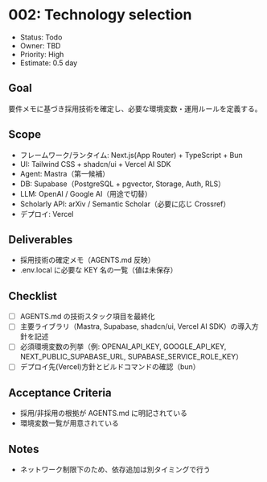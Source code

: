 # 002: Technology selection

- Status: Todo
- Owner: TBD
- Priority: High
- Estimate: 0.5 day

## Goal
要件メモに基づき採用技術を確定し、必要な環境変数・運用ルールを定義する。

## Scope
- フレームワーク/ランタイム: Next.js(App Router) + TypeScript + Bun
- UI: Tailwind CSS + shadcn/ui + Vercel AI SDK
- Agent: Mastra（第一候補）
- DB: Supabase（PostgreSQL + pgvector, Storage, Auth, RLS）
- LLM: OpenAI / Google AI（用途で切替）
- Scholarly API: arXiv / Semantic Scholar（必要に応じ Crossref）
- デプロイ: Vercel

## Deliverables
- 採用技術の確定メモ（AGENTS.md 反映）
- .env.local に必要な KEY 名の一覧（値は未保存）

## Checklist
- [ ] AGENTS.md の技術スタック項目を最終化
- [ ] 主要ライブラリ（Mastra, Supabase, shadcn/ui, Vercel AI SDK）の導入方針を記述
- [ ] 必須環境変数の列挙（例: OPENAI_API_KEY, GOOGLE_API_KEY, NEXT_PUBLIC_SUPABASE_URL, SUPABASE_SERVICE_ROLE_KEY）
- [ ] デプロイ先(Vercel)方針とビルドコマンドの確認（bun）

## Acceptance Criteria
- 採用/非採用の根拠が AGENTS.md に明記されている
- 環境変数一覧が用意されている

## Notes
- ネットワーク制限下のため、依存追加は別タイミングで行う

